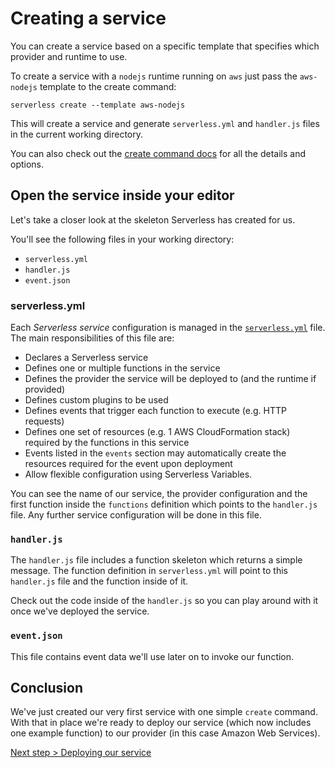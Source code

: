 <!--
title: Creating Serverless Services
description: Creating a Serverless Service
layout: Page
-->

# Creating a service

You can create a service based on a specific template that specifies which provider and runtime to use.

To create a service with a `nodejs` runtime running on `aws` just pass the `aws-nodejs` template to the create command:

```
serverless create --template aws-nodejs
```

This will create a service and generate `serverless.yml` and `handler.js` files in the current working directory.

You can also check out the [create command docs](../03-cli-reference/create.md) for all the details and options.

## Open the service inside your editor

Let's take a closer look at the skeleton Serverless has created for us.

You'll see the following files in your working directory:
- `serverless.yml`
- `handler.js`
- `event.json`

### serverless.yml

Each *Serverless service* configuration is managed in the [`serverless.yml`](./serverless-yml.md) file. The main responsibilities of this file are:

  - Declares a Serverless service
  - Defines one or multiple functions in the service
  - Defines the provider the service will be deployed to (and the runtime if provided)
  - Defines custom plugins to be used
  - Defines events that trigger each function to execute (e.g. HTTP requests)
  - Defines one set of resources (e.g. 1 AWS CloudFormation stack) required by the functions in this service
  - Events listed in the `events` section may automatically create the resources required for the event upon deployment
  - Allow flexible configuration using Serverless Variables.

You can see the name of our service, the provider configuration and the first function inside the `functions` definition which points to the `handler.js` file. Any further service configuration will be done in this file.

### `handler.js`

The `handler.js` file includes a function skeleton which returns a simple message. The function definition in `serverless.yml` will point to this `handler.js` file and the function inside of it.

Check out the code inside of the `handler.js` so you can play around with it once we've deployed the service.

### `event.json`

This file contains event data we'll use later on to invoke our function.

## Conclusion

We've just created our very first service with one simple `create` command. With that in place we're ready to deploy
our service (which now includes one example function) to our provider (in this case Amazon Web Services).

[Next step > Deploying our service](./3_deploying-services.md)

